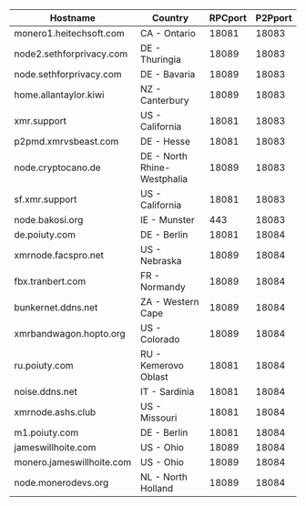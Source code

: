 Hostname | Country | RPCport | P2Pport
--- | --- | --- | ---
monero1.heitechsoft.com | CA - Ontario | 18081 | 18083
node2.sethforprivacy.com | DE - Thuringia | 18089 | 18083
node.sethforprivacy.com | DE - Bavaria | 18089 | 18083
home.allantaylor.kiwi | NZ - Canterbury | 18089 | 18083
xmr.support | US - California | 18081 | 18083
p2pmd.xmrvsbeast.com | DE - Hesse | 18081 | 18083
node.cryptocano.de | DE - North Rhine-Westphalia | 18089 | 18083
sf.xmr.support | US - California | 18081 | 18083
node.bakosi.org | IE - Munster | 443 | 18083
de.poiuty.com | DE - Berlin | 18081 | 18084
xmrnode.facspro.net | US - Nebraska | 18089 | 18084
fbx.tranbert.com | FR - Normandy | 18089 | 18084
bunkernet.ddns.net | ZA - Western Cape | 18089 | 18084
xmrbandwagon.hopto.org | US - Colorado | 18089 | 18084
ru.poiuty.com | RU - Kemerovo Oblast | 18081 | 18084
noise.ddns.net | IT - Sardinia | 18081 | 18084
xmrnode.ashs.club | US - Missouri | 18081 | 18084
m1.poiuty.com | DE - Berlin | 18081 | 18084
jameswillhoite.com | US - Ohio | 18089 | 18084
monero.jameswillhoite.com | US - Ohio | 18089 | 18084
node.monerodevs.org | NL - North Holland | 18089 | 18084
